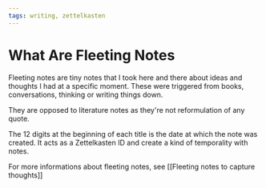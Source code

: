 ```yaml
---
tags: writing, zettelkasten
---
```


# What Are Fleeting Notes

Fleeting notes are tiny notes that I took here and there about ideas and thoughts I had at a specific moment. These were triggered from books, conversations, thinking or writing things down. 

They are opposed to literature notes as they're not reformulation of any quote. 

The 12 digits at the beginning of each title is the date at which the note was created. It acts as a Zettelkasten ID and create a kind of temporality with notes. 

For more informations about fleeting notes, see [[Fleeting notes to capture thoughts]]